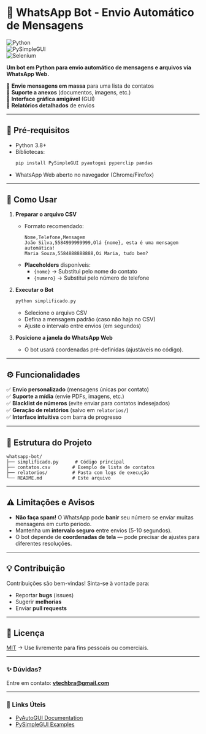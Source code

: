 # **🤖 WhatsApp Bot - Envio Automático de Mensagens**  

![Python](https://img.shields.io/badge/Python-3.8%2B-blue)  
![PySimpleGUI](https://img.shields.io/badge/GUI-PySimpleGUI-green)  
![Selenium](https://img.shields.io/badge/Automation-PyAutoGUI-red)  

**Um bot em Python para envio automático de mensagens e arquivos via WhatsApp Web.**  

🔹 **Envie mensagens em massa** para uma lista de contatos  
🔹 **Suporte a anexos** (documentos, imagens, etc.)  
🔹 **Interface gráfica amigável** (GUI)  
🔹 **Relatórios detalhados** de envios  

---

## **📌 Pré-requisitos**  
- Python 3.8+  
- Bibliotecas:  
  ```bash
  pip install PySimpleGUI pyautogui pyperclip pandas
  ```
- WhatsApp Web aberto no navegador (Chrome/Firefox)  

---

## **🚀 Como Usar**  
1. **Preparar o arquivo CSV**  
   - Formato recomendado:  
     ```csv
     Nome,Telefone,Mensagem
     João Silva,5584999999999,Olá {nome}, esta é uma mensagem automática!
     Maria Souza,5584888888888,Oi Maria, tudo bem?
     ```
   - **Placeholders** disponíveis:  
     - `{nome}` → Substitui pelo nome do contato  
     - `{numero}` → Substitui pelo número de telefone  

2. **Executar o Bot**  
   ```bash
   python simplificado.py
   ```
   - Selecione o arquivo CSV  
   - Defina a mensagem padrão (caso não haja no CSV)  
   - Ajuste o intervalo entre envios (em segundos)  

3. **Posicione a janela do WhatsApp Web**  
   - O bot usará coordenadas pré-definidas (ajustáveis no código).  

---

## **⚙️ Funcionalidades**  
✅ **Envio personalizado** (mensagens únicas por contato)  
✅ **Suporte a mídia** (envie PDFs, imagens, etc.)  
✅ **Blacklist de números** (evite enviar para contatos indesejados)  
✅ **Geração de relatórios** (salvo em `relatorios/`)  
✅ **Interface intuitiva** com barra de progresso  

---

## **📂 Estrutura do Projeto**  
```
whatsapp-bot/  
├── simplificado.py      # Código principal  
├── contatos.csv        # Exemplo de lista de contatos  
├── relatorios/         # Pasta com logs de execução  
└── README.md           # Este arquivo  
```

---

## **⚠️ Limitações e Avisos**  
- **Não faça spam!** O WhatsApp pode **banir** seu número se enviar muitas mensagens em curto período.  
- Mantenha um **intervalo seguro** entre envios (5-10 segundos).  
- O bot depende de **coordenadas de tela** — pode precisar de ajustes para diferentes resoluções.  

---

## **💡 Contribuição**  
Contribuições são bem-vindas! Sinta-se à vontade para:  
- Reportar **bugs** (issues)  
- Sugerir **melhorias**  
- Enviar **pull requests**  

---

## **📜 Licença**  
[MIT](https://choosealicense.com/licenses/mit/) → Use livremente para fins pessoais ou comerciais.  

---

### **✨ Dúvidas?**  
Entre em contato: **vtechbra@gmail.com**  

---

### **🔗 Links Úteis**  
- [PyAutoGUI Documentation](https://pyautogui.readthedocs.io/)  
- [PySimpleGUI Examples](https://pysimplegui.readthedocs.io/)  
